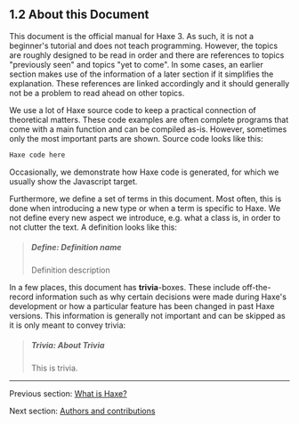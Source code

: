 ## 1.2 About this Document

This document is the official manual for Haxe 3. As such, it is not a beginner's tutorial and does not teach programming. However, the topics are roughly designed to be read in order and there are references to topics "previously seen" and topics "yet to come". In some cases, an earlier section makes use of the information of a later section if it simplifies the explanation. These references are linked accordingly and it should generally not be a problem to read ahead on other topics.

We use a lot of Haxe source code to keep a practical connection of theoretical matters. These code examples are often complete programs that come with a main function and can be compiled as-is. However, sometimes only the most important parts are shown.
Source code looks like this:

```haxe
Haxe code here
```
Occasionally, we demonstrate how Haxe code is generated, for which we usually show the Javascript target.

Furthermore, we define a set of terms in this document. Most often, this is done when introducing a new type or when a term is specific to Haxe. We not define every new aspect we introduce, e.g. what a class is, in order to not clutter the text. A definition looks like this:

> ##### Define: Definition name
>
> Definition description

In a few places, this document has **trivia**-boxes. These include off-the-record information such as why certain decisions were made during Haxe's development or how a particular feature has been changed in past Haxe versions. This information is generally not important and can be skipped as it is only meant to convey trivia:

> ##### Trivia: About Trivia
>
> This is trivia.

---

Previous section: [What is Haxe?](introduction-what-is-haxe.md)

Next section: [Authors and contributions](introduction-authors-and-contributions.md)